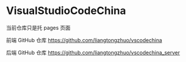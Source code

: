 # VisualStudioCodeChina

当前仓库只是托 pages 页面

前端 GitHub 仓库  https://github.com/liangtongzhuo/vscodechina

后端 GitHub 仓库  https://github.com/liangtongzhuo/vscodechina_server

